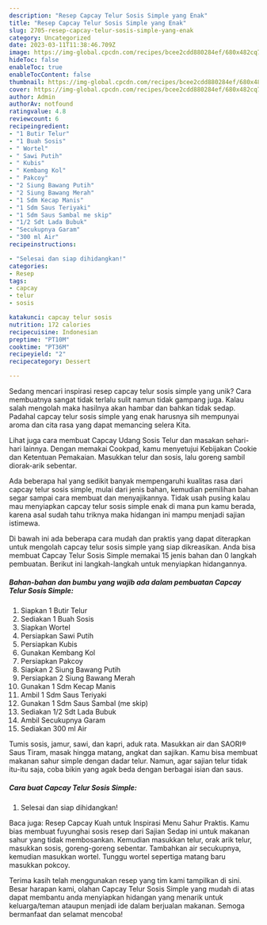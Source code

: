 ```yaml
---
description: "Resep Capcay Telur Sosis Simple yang Enak"
title: "Resep Capcay Telur Sosis Simple yang Enak"
slug: 2705-resep-capcay-telur-sosis-simple-yang-enak
category: Uncategorized
date: 2023-03-11T11:38:46.709Z
image: https://img-global.cpcdn.com/recipes/bcee2cdd880284ef/680x482cq70/capcay-telur-sosis-simple-foto-resep-utama.jpg
hideToc: false
enableToc: true
enableTocContent: false
thumbnail: https://img-global.cpcdn.com/recipes/bcee2cdd880284ef/680x482cq70/capcay-telur-sosis-simple-foto-resep-utama.jpg
cover: https://img-global.cpcdn.com/recipes/bcee2cdd880284ef/680x482cq70/capcay-telur-sosis-simple-foto-resep-utama.jpg
author: Admin
authorAv: notfound
ratingvalue: 4.8
reviewcount: 6
recipeingredient:
- "1 Butir Telur"
- "1 Buah Sosis"
- " Wortel"
- " Sawi Putih"
- " Kubis"
- " Kembang Kol"
- " Pakcoy"
- "2 Siung Bawang Putih"
- "2 Siung Bawang Merah"
- "1 Sdm Kecap Manis"
- "1 Sdm Saus Teriyaki"
- "1 Sdm Saus Sambal me skip"
- "1/2 Sdt Lada Bubuk"
- "Secukupnya Garam"
- "300 ml Air"
recipeinstructions:

- "Selesai dan siap dihidangkan!"
categories:
- Resep
tags:
- capcay
- telur
- sosis

katakunci: capcay telur sosis 
nutrition: 172 calories
recipecuisine: Indonesian
preptime: "PT10M"
cooktime: "PT36M"
recipeyield: "2"
recipecategory: Dessert

---
```





Sedang mencari inspirasi resep capcay telur sosis simple yang unik? Cara membuatnya sangat tidak terlalu sulit namun tidak gampang juga. Kalau salah mengolah maka hasilnya akan hambar dan bahkan tidak sedap. Padahal capcay telur sosis simple yang enak harusnya sih mempunyai aroma dan cita rasa yang dapat memancing selera Kita.





Lihat juga cara membuat Capcay Udang Sosis Telur dan masakan sehari-hari lainnya. Dengan memakai Cookpad, kamu menyetujui Kebijakan Cookie dan Ketentuan Pemakaian. Masukkan telur dan sosis, lalu goreng sambil diorak-arik sebentar.

Ada beberapa hal yang sedikit banyak mempengaruhi kualitas rasa dari capcay telur sosis simple, mulai dari jenis bahan, kemudian pemilihan bahan segar sampai cara membuat dan menyajikannya. Tidak usah pusing kalau mau menyiapkan capcay telur sosis simple enak di mana pun kamu berada, karena asal sudah tahu triknya maka hidangan ini mampu menjadi sajian istimewa.






Di bawah ini ada beberapa cara mudah dan praktis yang dapat diterapkan untuk mengolah capcay telur sosis simple yang siap dikreasikan. Anda bisa membuat Capcay Telur Sosis Simple memakai 15 jenis bahan dan 0 langkah pembuatan. Berikut ini langkah-langkah untuk menyiapkan hidangannya.

<!--inarticleads1-->

##### Bahan-bahan dan bumbu yang wajib ada dalam pembuatan Capcay Telur Sosis Simple:

1. Siapkan 1 Butir Telur
1. Sediakan 1 Buah Sosis
1. Siapkan  Wortel
1. Persiapkan  Sawi Putih
1. Persiapkan  Kubis
1. Gunakan  Kembang Kol
1. Persiapkan  Pakcoy
1. Siapkan 2 Siung Bawang Putih
1. Persiapkan 2 Siung Bawang Merah
1. Gunakan 1 Sdm Kecap Manis
1. Ambil 1 Sdm Saus Teriyaki
1. Gunakan 1 Sdm Saus Sambal (me skip)
1. Sediakan 1/2 Sdt Lada Bubuk
1. Ambil Secukupnya Garam
1. Sediakan 300 ml Air


Tumis sosis, jamur, sawi, dan kapri, aduk rata. Masukkan air dan SAORI® Saus Tiram, masak hingga matang, angkat dan sajikan. Kamu bisa membuat makanan sahur simple dengan dadar telur. Namun, agar sajian telur tidak itu-itu saja, coba bikin yang agak beda dengan berbagai isian dan saus. 

<!--inarticleads2-->

##### Cara buat Capcay Telur Sosis Simple:


1. Selesai dan siap dihidangkan!

Baca juga: Resep Capcay Kuah untuk Inspirasi Menu Sahur Praktis. Kamu bias membuat fuyunghai sosis resep dari Sajian Sedap ini untuk makanan sahur yang tidak membosankan. Kemudian masukkan telur, orak arik telur, masukkan sosis, goreng-goreng sebentar. Tambahkan air secukupnya, kemudian masukkan wortel. Tunggu wortel sepertiga matang baru masukkan pokcoy. 

Terima kasih telah menggunakan resep yang tim kami tampilkan di sini. Besar harapan kami, olahan Capcay Telur Sosis Simple yang mudah di atas dapat membantu anda menyiapkan hidangan yang menarik untuk keluarga/teman ataupun menjadi ide dalam berjualan makanan. Semoga bermanfaat dan selamat mencoba!
